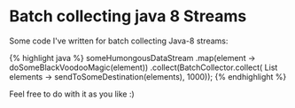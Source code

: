 # Batch collecting java 8 Streams

Some code I've written for batch collecting Java-8 streams:

{% highlight java %}
someHumongousDataStream
.map(element -> doSomeBlackVoodooMagic(element))
.collect(BatchCollector.collect(
	 List<Element> elements -> sendToSomeDestination(elements),
	 1000));
{% endhighlight %}

  Feel free to do with it as you like :)
